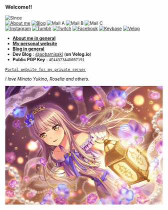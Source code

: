 ### Welcome!!
![Since](https://img.shields.io/badge/Since-Jun._1992-%235FD0CC)  
[![About me](https://img.shields.io/badge/About-naruka-%238ADFFF)](https://naruka.me)
[![Blog](https://img.shields.io/badge/Blog-naruka-%2301A860)](https://blog.naruka.me)
![Mail A](https://img.shields.io/badge/Mail-hoshino%40naruka.me-%233344AA)
![Mail B](https://img.shields.io/badge/Mail-themunyang21%40naver.com-%23F4BD6B)
![Mail C](https://img.shields.io/badge/Mail-aobamisaki%40kakao.com-%235FD0CC)  
[![Instagram](https://img.shields.io/badge/-Instagram-dd2a7b?style=flat-square&logo=instagram&logoColor=white&link=https://www.instagram.com/naruka.overture/)](https://www.instagram.com/naruka.overture/)
[![Tumblr](https://img.shields.io/badge/-Tumblr-35465c?style=flat-square&logo=tumblr&logoColor=white&link=https://babelcity-grace.tumblr.com/)](https://babelcity-grace.tumblr.com/)
[![Twitch](https://img.shields.io/badge/-Twitch-6441a5?style=flat-square&logo=twitch&logoColor=white&link=https://www.twitch.tv/minatoyukina1026)](https://www.twitch.tv/minatoyukina1026)
[![Facebook](https://img.shields.io/badge/-Facebook-1877f2?style=flat-square&logo=facebook&logoColor=white&link=https://www.facebook.com/naruka.overture)](https://www.facebook.com/naruka.overture)
[![Keybase](https://img.shields.io/badge/-Keybase-33a0ff?style=flat-square&logo=keybase&logoColor=white&link=https://keybase.io/senarin)](https://keybase.io/senarin)
[![Velog](https://img.shields.io/badge/-Velog-667881?style=flat-square&logo=Bloglovin&link=https://velog.io/@aobamisaki)](https://velog.io/@aobamisaki)

- **[About me in general](https://naruka.me)**
- **[My personal website](https://senarin.kr)**
- **[Blog in general](https://blog.naruka.me)**
- **Dev Blog** : [@aobamisaki](https://velog.io/@aobamisaki) (**on Velog.io**)
- **Public PGP Key** : `4E44373A4D0B7191`

[` Portal website for my private server `](https://yukinaserver.net)

*I love Minato Yukina, Roselia and others.*

![Yukina's Birthday](yukina-birthday-2021.jpg)
